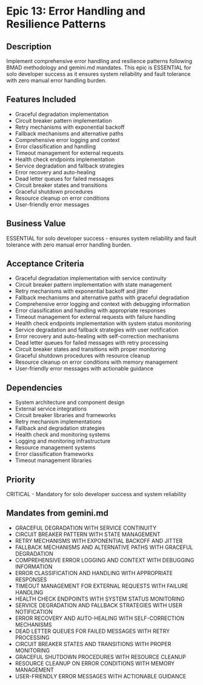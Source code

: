 # Epic 13: Error Handling and Resilience Patterns

## Description
Implement comprehensive error handling and resilience patterns following BMAD methodology and gemini.md mandates. This epic is ESSENTIAL for solo developer success as it ensures system reliability and fault tolerance with zero manual error handling burden.

## Features Included
- Graceful degradation implementation
- Circuit breaker pattern implementation
- Retry mechanisms with exponential backoff
- Fallback mechanisms and alternative paths
- Comprehensive error logging and context
- Error classification and handling
- Timeout management for external requests
- Health check endpoints implementation
- Service degradation and fallback strategies
- Error recovery and auto-healing
- Dead letter queues for failed messages
- Circuit breaker states and transitions
- Graceful shutdown procedures
- Resource cleanup on error conditions
- User-friendly error messages

## Business Value
ESSENTIAL for solo developer success - ensures system reliability and fault tolerance with zero manual error handling burden.

## Acceptance Criteria
- Graceful degradation implementation with service continuity
- Circuit breaker pattern implementation with state management
- Retry mechanisms with exponential backoff and jitter
- Fallback mechanisms and alternative paths with graceful degradation
- Comprehensive error logging and context with debugging information
- Error classification and handling with appropriate responses
- Timeout management for external requests with failure handling
- Health check endpoints implementation with system status monitoring
- Service degradation and fallback strategies with user notification
- Error recovery and auto-healing with self-correction mechanisms
- Dead letter queues for failed messages with retry processing
- Circuit breaker states and transitions with proper monitoring
- Graceful shutdown procedures with resource cleanup
- Resource cleanup on error conditions with memory management
- User-friendly error messages with actionable guidance

## Dependencies
- System architecture and component design
- External service integrations
- Circuit breaker libraries and frameworks
- Retry mechanism implementations
- Fallback and degradation strategies
- Health check and monitoring systems
- Logging and monitoring infrastructure
- Resource management systems
- Error classification frameworks
- Timeout management libraries

## Priority
CRITICAL - Mandatory for solo developer success and system reliability

## Mandates from gemini.md
- GRACEFUL DEGRADATION WITH SERVICE CONTINUITY
- CIRCUIT BREAKER PATTERN WITH STATE MANAGEMENT
- RETRY MECHANISMS WITH EXPONENTIAL BACKOFF AND JITTER
- FALLBACK MECHANISMS AND ALTERNATIVE PATHS WITH GRACEFUL DEGRADATION
- COMPREHENSIVE ERROR LOGGING AND CONTEXT WITH DEBUGGING INFORMATION
- ERROR CLASSIFICATION AND HANDLING WITH APPROPRIATE RESPONSES
- TIMEOUT MANAGEMENT FOR EXTERNAL REQUESTS WITH FAILURE HANDLING
- HEALTH CHECK ENDPOINTS WITH SYSTEM STATUS MONITORING
- SERVICE DEGRADATION AND FALLBACK STRATEGIES WITH USER NOTIFICATION
- ERROR RECOVERY AND AUTO-HEALING WITH SELF-CORRECTION MECHANISMS
- DEAD LETTER QUEUES FOR FAILED MESSAGES WITH RETRY PROCESSING
- CIRCUIT BREAKER STATES AND TRANSITIONS WITH PROPER MONITORING
- GRACEFUL SHUTDOWN PROCEDURES WITH RESOURCE CLEANUP
- RESOURCE CLEANUP ON ERROR CONDITIONS WITH MEMORY MANAGEMENT
- USER-FRIENDLY ERROR MESSAGES WITH ACTIONABLE GUIDANCE
